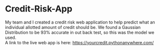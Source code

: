 # Credit-Risk-App
My team and I created a credit risk web application to help predict what an individual allotted amount of credit should be. 
We found a Gaussian Distribution to be 93% accurate in out back test, so this was the model we used.  
A link to the live web app is here: https://yourcredit.pythonanywhere.com/
